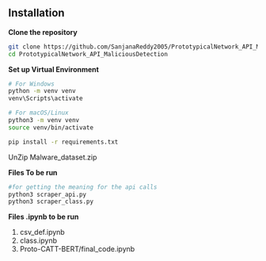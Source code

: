 ## Installation

**Clone the repository**

```sh
git clone https://github.com/SanjanaReddy2005/PrototypicalNetwork_API_MaliciousDetection.git
cd PrototypicalNetwork_API_MaliciousDetection
```

**Set up Virtual Environment**

```sh
# For Windows
python -m venv venv
venv\Scripts\activate

# For macOS/Linux
python3 -m venv venv
source venv/bin/activate

pip install -r requirements.txt
```
UnZip Malware_dataset.zip

**Files To be run**

```sh
#for getting the meaning for the api calls
python3 scraper_api.py
python3 scraper_class.py
```

**Files .ipynb to be run**
 1. csv_def.ipynb
 2. class.ipynb
 3. Proto-CATT-BERT/final_code.ipynb



